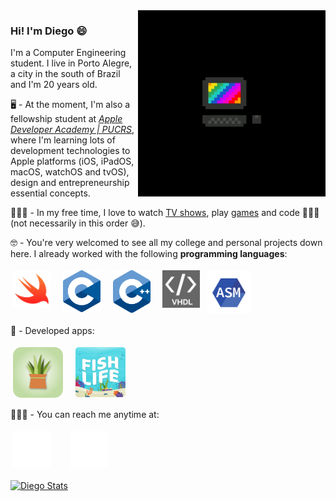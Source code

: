 
<img align="right" width="300px" src="https://github.com/DiegoHSO/DiegoHSO/blob/main/gifs/computer.gif"/>

### Hi! I'm Diego 😄

I'm a Computer Engineering student. I live in Porto Alegre, a city in the south of Brazil and I'm 20 years old.

🖥 - At the moment, I'm also a fellowship student at [*Apple Developer Academy | PUCRS*](http://www.bepid.com.br/poa/), where I'm learning lots of development technologies to Apple platforms (iOS, iPadOS, macOS, watchOS and tvOS), design and entrepreneurship essential concepts. 

🧑🏾‍🦱 - In my free time, I love to watch [TV shows](https://tvtime.com/r/1SL8x), play [games](https://psnprofiles.com/diegohxnrique) and code 👨🏽‍💻 (not necessarily in this order 😅).

🤓 - You're very welcomed to see all my college and personal projects down here. I already worked with the following **programming languages**:

<p align="left">
<img width="60px" src="https://github.com/DiegoHSO/DiegoHSO/blob/main/images/swift.png" title="Swift" style="vertical-align:top; margin:4px"/> &nbsp;
<img width="60px" src="https://github.com/DiegoHSO/DiegoHSO/blob/main/images/c.svg" title="C" style="vertical-align:top; margin:4px"/> &nbsp;
<img width="60px" src="https://github.com/DiegoHSO/DiegoHSO/blob/main/images/c%2B%2B.svg" title="C++" style="vertical-align:top; margin:4px"/> &nbsp;
<img width="60px" src="https://github.com/DiegoHSO/DiegoHSO/blob/main/images/vhdl.jpeg" title="VHDL" style="vertical-align:top; margin:4px"/> 
<img width="70px" src="https://github.com/DiegoHSO/DiegoHSO/blob/main/images/assembly.png" title="Assembly" style="vertical-align:top; margin:4px"/>  

📱 - Developed apps: <br />

[<img width="80px" src="https://github.com/DiegoHSO/DiegoHSO/blob/main/images/GardenMinder.png" title="GardenMinder" style="vertical-align:top; margin:4px" />](https://apps.apple.com/us/app/gardenminder/id1582232316)&nbsp;&nbsp;
[<img width="80px" src="https://github.com/DiegoHSO/DiegoHSO/blob/main/images/fishlife.png" title="FishLife" style="vertical-align:top; margin:4px" />](https://apps.apple.com/us/app/fishlife/id1586180074)
  
🙋🏽‍♂️ - You can reach me anytime at: <br />
  
[<img width="60px" src="https://github.com/DiegoHSO/DiegoHSO/blob/main/images/linkedin.png" title="LinkedIn" style="vertical-align:top; margin:4px" />](https://www.linkedin.com/in/diego-henrique-oliveira)&nbsp;&nbsp;&nbsp;&nbsp;&nbsp;
[<img width="60px" src="https://github.com/DiegoHSO/DiegoHSO/blob/main/images/instagram.svg" title="Instagram" style="vertical-align:top; margin:4px" />](https://www.instagram.com/diegohenrique._)  

  
[<img align="center" src="https://github-readme-stats.vercel.app/api?username=DiegoHSO&show_icons=true&theme=tokyonight" alt="Diego Stats" width="50%" />](https://github.com/DiegoHSO)
  
  
</p>
